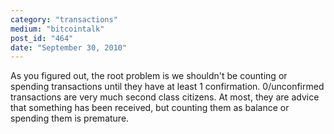```yaml
---
category: "transactions"
medium: "bitcointalk"
post_id: "464"
date: "September 30, 2010"
---
```

As you figured out, the root problem is we shouldn't be counting or spending transactions until they have at least 1 confirmation.  0/unconfirmed transactions are very much second class citizens.  At most, they are advice that something has been received, but counting them as balance or spending them is premature.